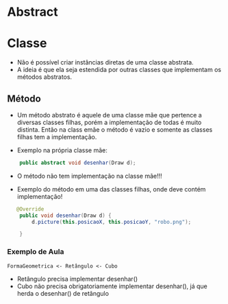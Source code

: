 # Abstract

# Classe

- Não é possível criar instâncias diretas de uma classe abstrata.
- A ideia é que ela seja estendida por outras classes que implementam os métodos abstratos.

## Método

- Um método abstrato é aquele de uma classe mãe que pertence a diversas classes filhas, porém a implementação de todas é muito distinta. Então na class emãe o método é vazio e somente as classes filhas tem a implementação.

- Exemplo na própria classe mãe:

```java
    public abstract void desenhar(Draw d);
```

- O método não tem implementação na classe mãe!!!


- Exemplo do método em uma das classes filhas, onde deve contém implementação!

```java
   @Override
    public void desenhar(Draw d) {
        d.picture(this.posicaoX, this.posicaoY, "robo.png");

    }
```

### Exemplo de Aula

`FormaGeometrica <- Retângulo <- Cubo`
- Retângulo precisa implementar desenhar()
- Cubo não precisa obrigatoriamente implementar desenhar(), já que herda o desenhar() de retângulo